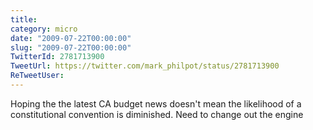 ```yaml
---
title: 
category: micro
date: "2009-07-22T00:00:00"
slug: "2009-07-22T00:00:00"
TwitterId: 2781713900
TweetUrl: https://twitter.com/mark_philpot/status/2781713900
ReTweetUser: 
---
```


Hoping the the latest CA budget news doesn't mean the likelihood of a constitutional convention is diminished. Need to change out the engine